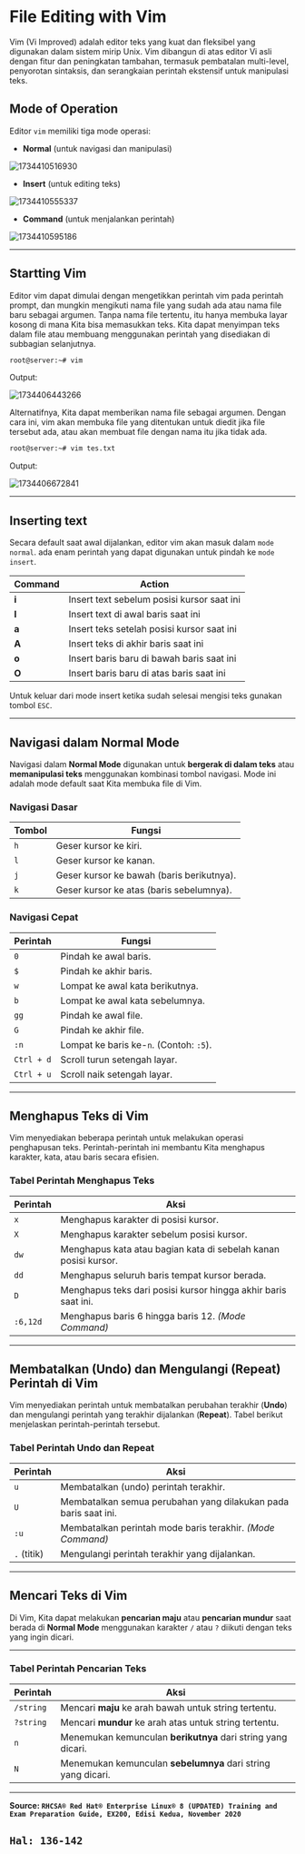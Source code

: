 # File Editing with Vim

Vim (Vi Improved) adalah editor teks yang kuat dan fleksibel yang digunakan dalam sistem mirip Unix. Vim dibangun di atas editor Vi asli dengan fitur dan peningkatan tambahan, termasuk pembatalan multi-level, penyorotan sintaksis, dan serangkaian perintah ekstensif untuk manipulasi teks.

## Mode of Operation

Editor `vim` memiliki tiga mode operasi:

- **Normal** (untuk navigasi dan manipulasi)

![1734410516930](image/EditingFileswithVim/1734410516930.png)

- **Insert** (untuk editing teks)

![1734410555337](image/EditingFileswithVim/1734410555337.png)

- **Command** (untuk menjalankan perintah)

![1734410595186](image/EditingFileswithVim/1734410595186.png)

---

## Startting Vim

Editor vim dapat dimulai dengan mengetikkan perintah vim pada perintah prompt, dan mungkin mengikuti nama file yang sudah ada atau nama file baru sebagai argumen. Tanpa nama file tertentu, itu hanya membuka layar kosong di mana Kita bisa memasukkan teks. Kita dapat menyimpan teks dalam file atau membuang menggunakan perintah yang disediakan di subbagian selanjutnya.

```bash
root@server:~# vim
```

Output:

![1734406443266](image/EditingFileswithVim/1734406443266.png)

Alternatifnya, Kita dapat memberikan nama file sebagai argumen. Dengan cara ini, vim akan membuka file yang ditentukan untuk diedit jika file tersebut ada, atau  akan membuat file dengan  nama itu jika tidak ada.

```bash
root@server:~# vim tes.txt
```

Output:

![1734406672841](image/EditingFileswithVim/1734406672841.png)

---

## Inserting text

Secara default saat awal dijalankan, editor vim akan masuk dalam `mode normal`. ada enam perintah yang dapat digunakan untuk pindah ke `mode insert`.

| Command | Action                                     |
|---------|--------------------------------------------|
| **i**   | Insert text sebelum posisi kursor saat ini |
| **I**   | Insert text di awal baris saat ini         |
| **a**   | Insert teks setelah posisi kursor saat ini |
| **A**   | Insert teks di akhir baris saat ini        |
| **o**   | Insert baris baru di bawah baris  saat ini |
| **O**   | Insert baris baru di atas baris saat ini   |

Untuk keluar dari mode insert ketika sudah selesai mengisi teks gunakan tombol `ESC`.

---

## Navigasi dalam Normal Mode

Navigasi dalam **Normal Mode** digunakan untuk **bergerak di dalam teks** atau **memanipulasi teks** menggunakan kombinasi tombol navigasi. Mode ini adalah mode default saat Kita membuka file di Vim.

### **Navigasi Dasar**  
| Tombol          | Fungsi                                   |
|-----------------|------------------------------------------|
| `h`            | Geser kursor ke kiri.                    |
| `l`            | Geser kursor ke kanan.                   |
| `j`            | Geser kursor ke bawah (baris berikutnya).|
| `k`            | Geser kursor ke atas (baris sebelumnya). |

### **Navigasi Cepat**  
| Perintah        | Fungsi                                   |
|-----------------|------------------------------------------|
| `0`            | Pindah ke awal baris.                    |
| `$`            | Pindah ke akhir baris.                   |
| `w`            | Lompat ke awal kata berikutnya.          |
| `b`            | Lompat ke awal kata sebelumnya.          |
| `gg`           | Pindah ke awal file.                     |
| `G`            | Pindah ke akhir file.                    |
| `:n`           | Lompat ke baris ke-`n`. (Contoh: `:5`).   |
| `Ctrl + d`     | Scroll turun setengah layar.             |
| `Ctrl + u`     | Scroll naik setengah layar.              |

---

## **Menghapus Teks di Vim**

Vim menyediakan beberapa perintah untuk melakukan operasi penghapusan teks. Perintah-perintah ini membantu Kita menghapus karakter, kata, atau baris secara efisien.


### **Tabel Perintah Menghapus Teks**

| **Perintah**   | **Aksi**                                                             |
|----------------|----------------------------------------------------------------------|
| `x`           | Menghapus karakter di posisi kursor.                                 |
| `X`           | Menghapus karakter sebelum posisi kursor.                            |
| `dw`          | Menghapus kata atau bagian kata di sebelah kanan posisi kursor.      |
| `dd`          | Menghapus seluruh baris tempat kursor berada.                        |
| `D`           | Menghapus teks dari posisi kursor hingga akhir baris saat ini.       |
| `:6,12d`      | Menghapus baris 6 hingga baris 12. *(Mode Command)*                  |

---

## **Membatalkan (Undo) dan Mengulangi (Repeat) Perintah di Vim**

Vim menyediakan perintah untuk membatalkan perubahan terakhir (**Undo**) dan mengulangi perintah yang terakhir dijalankan (**Repeat**). Tabel berikut menjelaskan perintah-perintah tersebut.


### **Tabel Perintah Undo dan Repeat**

| **Perintah**    | **Aksi**                                                         |
|-----------------|------------------------------------------------------------------|
| `u`            | Membatalkan (undo) perintah terakhir.                            |
| `U`            | Membatalkan semua perubahan yang dilakukan pada baris saat ini.  |
| `:u`           | Membatalkan perintah mode baris terakhir. *(Mode Command)*       |
| `.` (titik)    | Mengulangi perintah terakhir yang dijalankan.                    |

---

## **Mencari Teks di Vim**

Di Vim, Kita dapat melakukan **pencarian maju** atau **pencarian mundur** saat berada di **Normal Mode** menggunakan karakter `/` atau `?` diikuti dengan teks yang ingin dicari. 

---

### **Tabel Perintah Pencarian Teks**

| **Perintah**     | **Aksi**                                                       |
|------------------|----------------------------------------------------------------|
| `/string`        | Mencari **maju** ke arah bawah untuk string tertentu.          |
| `?string`        | Mencari **mundur** ke arah atas untuk string tertentu.         |
| `n`              | Menemukan kemunculan **berikutnya** dari string yang dicari.   |
| `N`              | Menemukan kemunculan **sebelumnya** dari string yang dicari.   |

---

**Source: `RHCSA® Red Hat® Enterprise Linux® 8 (UPDATED) Training and Exam Preparation Guide, EX200, Edisi Kedua, November 2020`**

`Hal: 136-142`
---
